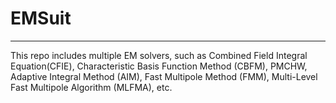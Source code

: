 # EMSuit

---

This repo includes multiple EM solvers, such as Combined Field Integral Equation(CFIE), Characteristic Basis Function Method (CBFM), PMCHW, Adaptive Integral Method (AIM), Fast Multipole Method (FMM),  Multi-Level Fast Multipole Algorithm (MLFMA), etc.